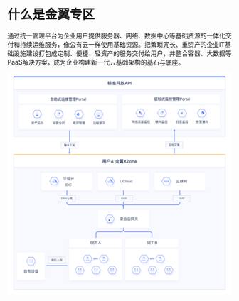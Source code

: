 # 什么是金翼专区


通过统一管理平台为企业用户提供服务器、网络、数据中心等基础资源的一体化交付和持续运维服务，像公有云一样使用基础资源。把繁琐冗长、重资产的企业IT基础设施建设打包成定制、便捷、轻资产的服务交付给用户，并整合容器、大数据等PaaS解决方案，成为企业构建新一代云基础架构的基石与底座。

![金翼专区产品架构图](/images/UXZone.png)
